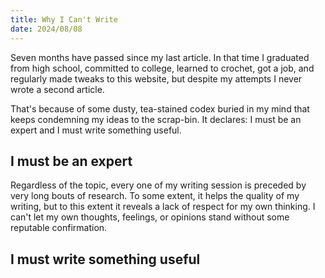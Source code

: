 ```yaml
---
title: Why I Can't Write
date: 2024/08/08
---
```

<span class="dc">S</span>even months have passed since my last article. In that time I graduated from high school, committed to college, learned to crochet, got a job, and regularly made tweaks to this website, but despite my attempts I never wrote a second article.

That's because of some dusty, tea-stained codex buried in my mind that keeps condemning my ideas to the scrap-bin. It declares: I must be an expert and I must write something useful.
## I must be an expert
Regardless of the topic, every one of my writing session is preceded by very long bouts of research. To some extent, it helps the quality of my writing, but to this extent it reveals a lack of respect for my own thinking. I can't let my own thoughts, feelings, or opinions stand without some reputable confirmation.
## I must write something useful
